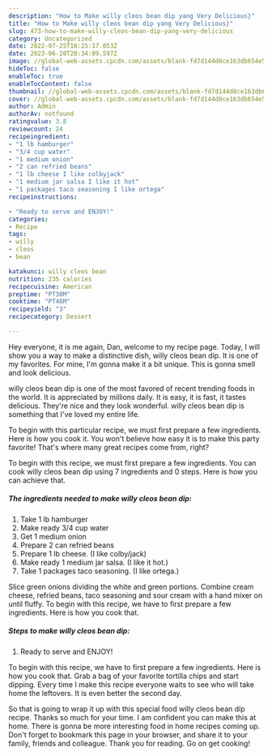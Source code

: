 ```yaml
---
description: "How to Make willy cleos bean dip yang Very Delicious}"
title: "How to Make willy cleos bean dip yang Very Delicious}"
slug: 473-how-to-make-willy-cleos-bean-dip-yang-very-delicious
category: Uncategorized
date: 2022-07-25T16:25:17.053Z
date: 2023-06-20T20:34:09.597Z
image: //global-web-assets.cpcdn.com/assets/blank-fd7d144d8ce163db654e5a02c40b08a2775adb7897d16e4062681dc7e1b2800f.png
hideToc: false
enableToc: true
enableTocContent: false
thumbnail: //global-web-assets.cpcdn.com/assets/blank-fd7d144d8ce163db654e5a02c40b08a2775adb7897d16e4062681dc7e1b2800f.png
cover: //global-web-assets.cpcdn.com/assets/blank-fd7d144d8ce163db654e5a02c40b08a2775adb7897d16e4062681dc7e1b2800f.png
author: Admin
authorAv: notfound
ratingvalue: 3.8
reviewcount: 24
recipeingredient:
- "1 lb hamburger"
- "3/4 cup water"
- "1 medium onion"
- "2 can refried beans"
- "1 lb cheese I like colbyjack"
- "1 medium jar salsa I like it hot"
- "1 packages taco seasoning I like ortega"
recipeinstructions:

- "Ready to serve and ENJOY!"
categories:
- Recipe
tags:
- willy
- cleos
- bean

katakunci: willy cleos bean 
nutrition: 235 calories
recipecuisine: American
preptime: "PT30M"
cooktime: "PT46M"
recipeyield: "3"
recipecategory: Dessert

---
```



Hey everyone, it is me again, Dan, welcome to my recipe page. Today, I will show you a way to make a distinctive dish, willy cleos bean dip. It is one of my favorites. For mine, I'm gonna make it a bit unique. This is gonna smell and look delicious.

willy cleos bean dip is one of the most favored of recent trending foods in the world. It is appreciated by millions daily. It is easy, it is fast, it tastes delicious. They're nice and they look wonderful. willy cleos bean dip is something that I've loved my entire life.

To begin with this particular recipe, we must first prepare a few ingredients. Here is how you cook it. You won&#39;t believe how easy it is to make this party favorite! That&#39;s where many great recipes come from, right?


To begin with this recipe, we must first prepare a few ingredients. You can cook willy cleos bean dip using 7 ingredients and 0 steps. Here is how you can achieve that.

<!--inarticleads1-->

##### The ingredients needed to make willy cleos bean dip:

1. Take 1 lb hamburger
1. Make ready 3/4 cup water
1. Get 1 medium onion
1. Prepare 2 can refried beans
1. Prepare 1 lb cheese. (I like colby/jack)
1. Make ready 1 medium jar salsa. (I like it hot.)
1. Take 1 packages taco seasoning. (I like ortega.)


Slice green onions dividing the white and green portions. Combine cream cheese, refried beans, taco seasoning and sour cream with a hand mixer on until fluffy. To begin with this recipe, we have to first prepare a few ingredients. Here is how you cook that. 

<!--inarticleads2-->

##### Steps to make willy cleos bean dip:


1. Ready to serve and ENJOY!

To begin with this recipe, we have to first prepare a few ingredients. Here is how you cook that. Grab a bag of your favorite tortilla chips and start dipping. Every time I make this recipe everyone waits to see who will take home the leftovers. It is even better the second day. 

So that is going to wrap it up with this special food willy cleos bean dip recipe. Thanks so much for your time. I am confident you can make this at home. There is gonna be more interesting food in home recipes coming up. Don't forget to bookmark this page in your browser, and share it to your family, friends and colleague. Thank you for reading. Go on get cooking!

